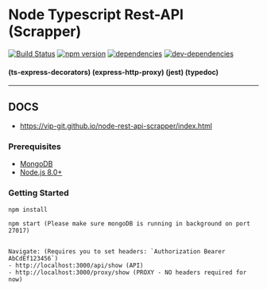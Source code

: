 # Node Typescript Rest-API (Scrapper)
[![Build Status](https://travis-ci.org/vip-git/node-rest-api-scrapper.svg?branch=master)](https://travis-ci.org/vip-git/node-rest-api-scrapper) [![npm version](https://badge.fury.io/js/npm.svg)](https://badge.fury.io/js/npm) [![dependencies](https://david-dm.org/vip-git/node-rest-api-scrapper.svg)](https://david-dm.org/vip-git/node-rest-api-scrapper) [![dev-dependencies](https://david-dm.org/vip-git/node-rest-api-scrapper/dev-status.svg)](https://david-dm.org/vip-git/node-rest-api-scrapper)
#### (ts-express-decorators) (express-http-proxy) (jest) (typedoc)
------------------------------
## DOCS
- https://vip-git.github.io/node-rest-api-scrapper/index.html
### Prerequisites
- [MongoDB](https://www.mongodb.org/downloads)
- [Node.js 8.0+](http://nodejs.org)


### Getting Started
```
npm install

npm start (Please make sure mongoDB is running in background on port 27017)


Navigate: (Requires you to set headers: `Authorization Bearer AbCdEf123456`)
- http://localhost:3000/api/show (API)
- http://localhost:3000/proxy/show (PROXY - NO headers required for now)
```
